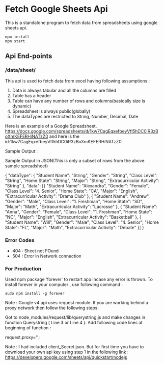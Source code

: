 Fetch Google Sheets Api
========================

This is a standalone program to fetch data from spreadsheets using google sheets api.

```
npm install
npm start
```

## Api End-points

### /data/sheet/<YOUR SHEET ID>

This api is used to fetch data from excel having following assumptions :

1. Data is always tabular and all the columns are filled
2. Table has a header
3. Table can have any number of rows and columns(basically size is dynamic)
4. Spreadsheet is always public(globally)
5. The dataTypes are restricted to String, Number, Decimal, Date

Here is an example of a Google Spreadsheet.
https://docs.google.com/spreadsheets/d/1kw7CagEqxefbeyVfl5hDC0iR3zBoXmKEFERHiNATzZ0
and here is the id:1kw7CagEqxefbeyVfl5hDC0iR3zBoXmKEFERHiNATzZ0

Sample Output :

Sample Output in JSON(This is only a subset of rows from the above sample spreadsheet)

{
	"dataType": {
		"Student Name": "String",
		"Gender": "String",
		"Class Level": "String",
		"Home State": "String",
		"Major": "String",
		"Extracurricular Activity": "String"
	},
	"data": [{
		"Student Name": "Alexandra",
		"Gender": "Female",
		"Class Level": "4. Senior",
		"Home State": "CA",
		"Major": "English",
		"Extracurricular Activity": "Drama Club"
		}, {
		"Student Name": "Andrew",
		"Gender": "Male",
		"Class Level": "1. Freshman",
		"Home State": "SD",
		"Major": "Math",
		"Extracurricular Activity": "Lacrosse"
		}, {
		"Student Name": "Anna",
		"Gender": "Female",
		"Class Level": "1. Freshman",
		"Home State": "NC",
		"Major": "English",
		"Extracurricular Activity": "Basketball"
		}, {
		"Student Name": "Will",
		"Gender": "Male",
		"Class Level": "4. Senior",
		"Home State": "FL",
		"Major": "Math",
		"Extracurricular Activity": "Debate"
	}]
}

### Error Codes

- 404 : Sheet not FOund
- 504 : Error in Network connection

### For Production

Used npm package 'forever' to restart app incase any error is thrown.
To install forever in your computer , use following command :

```
sudo npm install -g forever
```

Note : Google v4 api uses request module. If you are working behind a proxy network then follow the following steps:

Got to node_modules/request/lib/querystring.js and make changes in function Querystring ( Line 3 or Line 4 ).
Add following code lines at beginning of function :

request.proxy='<YOUR PROXY URL>';

Note : I had included client_Secret.json. But for first time you have to download your own api key using step 1 in the following link : https://developers.google.com/sheets/api/quickstart/nodejs